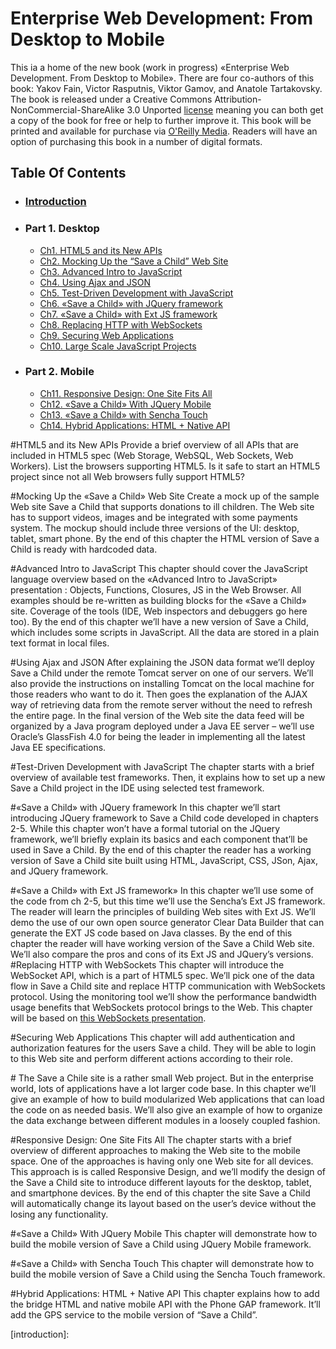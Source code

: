 Enterprise Web Development: From Desktop to Mobile
===================

This ia a home of the new book (work in progress) «Enterprise Web Development. From Desktop to Mobile».
There are four co-authors of this book: Yakov Fain, Victor Rasputnis, Viktor Gamov, and Anatole Tartakovsky.
The book is released under a Creative Commons Attribution-NonCommercial-ShareAlike 3.0 Unported [license](http://creativecommons.org/licenses/by-nc-sa/3.0/) meaning
you can both get a copy of the book for free or help to further improve it.
This book will be printed and available for purchase via [O'Reilly Media](http://oreilly.com/). Readers will have an option of purchasing this
book in a number of digital formats.

## Table Of Contents
* ### [Introduction](EnterpriseWebBook/blob/master/0_Introduction/Introduction.mdown)

* ### Part 1. Desktop
	* [Ch1. HTML5 and its New APIs](#ch1)
	* [Ch2. Mocking Up the “Save a Child” Web Site](#ch2)
	* [Ch3. Advanced Intro to JavaScript](#ch3)
	* [Ch4. Using Ajax and JSON](#ch4)
	* [Ch5. Test-Driven Development with JavaScript](#ch5)
	* [Ch6. «Save a Child» with JQuery framework](#ch6)
	* [Ch7. «Save a Child» with Ext JS framework](#ch7)
	* [Ch8. Replacing HTTP with WebSockets](#ch8)
	* [Ch9. Securing Web Applications](#ch9)
	* [Ch10. Large Scale JavaScript Projects](#ch10)

* ### Part 2. Mobile
	* [Ch11. Responsive Design: One Site Fits All](#ch11)
	* [Ch12. «Save a Child» With JQuery Mobile](#ch12)
	* [Ch13. «Save a Child» with Sencha Touch](#13)
	* [Ch14. Hybrid Applications: HTML + Native API](#14)

#<a name="ch1">HTML5 and its New APIs</a>
Provide a brief overview of all APIs that are included in HTML5 spec (Web Storage, WebSQL, Web Sockets, Web Workers). List the browsers supporting HTML5. Is it safe to start an HTML5 project since not all Web browsers fully support HTML5?

#<a name="ch2">Mocking Up the «Save a Child» Web Site</a>
Create a  mock up of the sample Web site Save a Child that supports donations to ill children. The Web site has to support videos, images and be integrated with some payments system. The mockup should include three versions of the UI: desktop, tablet, smart phone.
By the end of this chapter the HTML version of Save a Child is ready with hardcoded data.

#<a name="ch3">Advanced Intro to JavaScript</a>
This chapter should cover the JavaScript language overview based on the «Advanced Intro to JavaScript» presentation : Objects, Functions, Closures, JS in the Web Browser. All examples should be re-written as building blocks for the «Save a Child» site. Coverage of the tools (IDE, Web inspectors and debuggers go here too).
By the end of this chapter we’ll have a new version of Save a Child, which includes some scripts in JavaScript. All the data are stored in a plain text format in local files.

#<a name="ch4">Using Ajax and JSON</a>
After explaining the JSON data format we’ll deploy Save a Child under the remote Tomcat server on one of our servers. We’ll also provide the instructions on installing Tomcat on the local machine for those readers who want to do it.
Then goes the explanation of the AJAX way of retrieving data from the remote server without the need to refresh the entire page.
In the final version of the Web site the data feed will be organized by a Java program deployed under a Java EE server – we’ll use Oracle’s GlassFish 4.0 for being the leader in implementing all the latest Java EE specifications.

#<a name="ch5">Test-Driven Development with JavaScript</a>
The chapter starts with a brief overview of available test frameworks. Then, it explains how to set up a new Save a Child  project in the IDE using selected test framework.

#<a name="ch6">«Save a Child» with JQuery framework</a>
In this chapter we’ll start introducing JQuery framework to Save a Child code developed in chapters 2-5. While this chapter won’t have a formal tutorial on the JQuery framework, we’ll briefly explain its basics and each component that’ll be used in Save a Child.
By the end of this chapter the reader has a working version of Save a Child site built using HTML, JavaScript, CSS, JSon, Ajax, and JQuery framework.

#<a name="ch7">«Save a Child» with Ext JS framework»</a>
In this chapter we’ll use some of the code from ch 2-5, but this time we’ll use the Sencha’s Ext JS framework.
The reader will learn the principles of building Web sites with Ext JS.
We’ll demo the use of our own open source generator Clear Data Builder that can generate the EXT JS code based on Java classes.
By the end of this chapter the reader will have working version of the Save a Child Web site. We’ll also compare the pros and cons of its Ext JS and JQuery’s versions.
#<a name="ch8">Replacing HTTP with WebSockets</a>
This chapter will introduce the WebSocket API, which is a part of HTML5 spec. We’ll pick one of the data flow in Save a Child site and replace HTTP communication with WebSockets protocol.
Using the monitoring tool we’ll show the performance bandwidth usage benefits that WebSockets protocol brings to the Web.
This chapter will be based on [this WebSockets presentation](http://www.youtube.com/watch?v=vP6MfPnE1c0).

#<a name="ch9">Securing Web Applications</a>
This chapter will add authentication and authorization features for the users Save a child. They will be able to login to this Web site and perform different actions according to their role.

#<a name="ch10"></a>
The Save a Chile site is a rather small Web project. But in the enterprise world, lots of applications have a lot larger code base. In this chapter we’ll give an example of how to build modularized Web applications that can load the code on as needed basis. We’ll also give an example of how to organize the data exchange between different modules in a loosely coupled fashion.

#<a name="ch11">Responsive Design: One Site Fits All</a>
The chapter starts with a brief overview of different approaches to making the Web site to the mobile space. One of the approaches is having only one Web site for all devices. This approach is is called Responsive Design, and we’ll modify the design of the Save a Child site to introduce different layouts for the desktop, tablet, and smartphone devices.
By the end of this chapter the site Save a Child will automatically change its layout based on the user’s device without the losing any functionality.

#<a name="ch12">«Save a Child» With JQuery Mobile</a>
This chapter will demonstrate how to build the mobile version of Save a Child using JQuery Mobile framework.

#<a name="ch13">«Save a Child» with Sencha Touch</a>
This chapter will demonstrate how to build the mobile version of Save a Child using the Sencha Touch framework.

#<a name="ch14">Hybrid Applications: HTML + Native API</a>
This chapter explains how to add the bridge HTML and native mobile API with the Phone GAP framework. It’ll add the GPS service to the mobile version of “Save a Child”.

[introduction]:  
